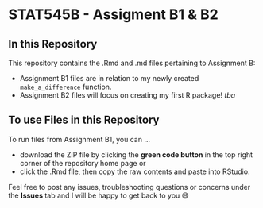 # STAT545B - Assigment B1 & B2 

## In this Repository

This repository contains the .Rmd and .md files pertaining to Assignment B:
* Assignment B1 files are in relation to my newly created `make_a_difference` function.
* Assignment B2 files will focus on creating my first R package! *tba*

## To use Files in this Repository

To run files from Assignment B1, you can ...
* download the ZIP file by clicking the **green code button** in the top right corner of the repository home page or
* click the .Rmd file, then copy the raw contents and paste into RStudio.

Feel free to post any issues, troubleshooting questions or concerns under the **Issues** tab and I will be happy to get back to you :smile:
